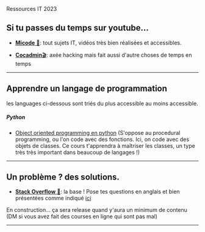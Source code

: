 Ressources IT 2023

## Si tu passes du temps sur youtube...

- [**Micode** 🎥](https://www.youtube.com/@Micode): tout sujets IT, vidéos très bien réalisées et accessibles.
  
- [**Cocadmin**🎬](https://www.youtube.com/@cocadmin): axée hacking mais fait aussi d'autre choses de temps en temps
  

---

## Apprendre un langage de programmation

les languages ci-dessous sont triés du plus accessible au moins accessible.

##### Python

- [Object oriented programming en python](https://www.educative.io/courses/learn-object-oriented-programming-in-python) (S'oppose au procedural programming, ou l'on code avec des fonctions. Ici, on code avec des objets de classes. Ce cours t'apprendra à maîtriser les classes, un type très très important dans beaucoup de langages !)

---

## Un problème ? des solutions.

- [**Stack Overflow** 💬](https://stackoverflow.com/): la base ! Pose tes questions en anglais et bien présentées comme indiqué [ici](https://stackoverflow.com/help/how-to-ask)

En construction...
ça sera release quand y'aura un minimum de contenu (DM si vous avez fait des courses en ligne qui sont pas mal)

---
